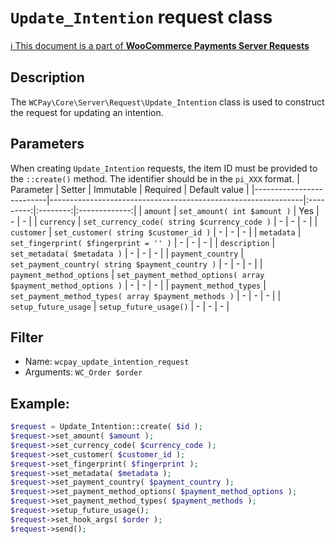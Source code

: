 # `Update_Intention` request class

[ℹ️ This document is a part of __WooCommerce Payments Server Requests__](../README.md)

## Description

The `WCPay\Core\Server\Request\Update_Intention` class is used to construct the request for updating an intention.

## Parameters

When creating `Update_Intention` requests, the item ID must be provided to the `::create()` method. The identifier should be in the `pi_XXX` format.
| Parameter                | Setter                                                        | Immutable | Required | Default value |
|--------------------------|---------------------------------------------------------------|:---------:|:--------:|:-------------:|
| `amount`                 | `set_amount( int $amount )`                                   |    Yes    |    -     |       -       |
| `currency`               | `set_currency_code( string $currency_code )`                  |     -     |    -     |       -       |
| `customer`               | `set_customer( string $customer_id )`                         |     -     |    -     |       -       |
| `metadata`               | `set_fingerprint( $fingerprint = '' )`                        |     -     |    -     |       -       |
| `description`            | `set_metadata( $metadata )`                                   |     -     |    -     |       -       |
| `payment_country`        | `set_payment_country( string $payment_country )`              |     -     |    -     |       -       |
| `payment_method_options` | `set_payment_method_options( array $payment_method_options )` |     -     |    -     |       -       |
| `payment_method_types`   | `set_payment_method_types( array $payment_methods )`          |     -     |    -     |       -       |
| `setup_future_usage`     | `setup_future_usage()`                                        |     -     |    -     |       -       |


## Filter

- Name: `wcpay_update_intention_request`
- Arguments: `WC_Order $order`

## Example:

```php
$request = Update_Intention::create( $id );
$request->set_amount( $amount );
$request->set_currency_code( $currency_code );
$request->set_customer( $customer_id );
$request->set_fingerprint( $fingerprint );
$request->set_metadata( $metadata );
$request->set_payment_country( $payment_country );
$request->set_payment_method_options( $payment_method_options );
$request->set_payment_method_types( $payment_methods );
$request->setup_future_usage();
$request->set_hook_args( $order );
$request->send();
```
